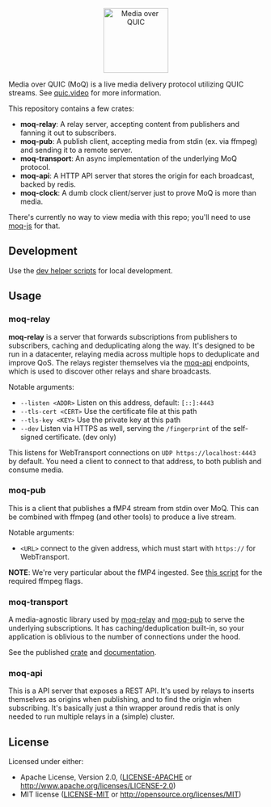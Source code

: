 <p align="center">
	<img height="128px" src="https://github.com/kixelated/moq-rs/blob/main/.github/logo.svg" alt="Media over QUIC">
</p>

Media over QUIC (MoQ) is a live media delivery protocol utilizing QUIC streams.
See [quic.video](https://quic.video) for more information.

This repository contains a few crates:

-   **moq-relay**: A relay server, accepting content from publishers and fanning it out to subscribers.
-   **moq-pub**: A publish client, accepting media from stdin (ex. via ffmpeg) and sending it to a remote server.
-   **moq-transport**: An async implementation of the underlying MoQ protocol.
-   **moq-api**: A HTTP API server that stores the origin for each broadcast, backed by redis.
-   **moq-clock**: A dumb clock client/server just to prove MoQ is more than media.

There's currently no way to view media with this repo; you'll need to use [moq-js](https://github.com/kixelated/moq-js) for that.

## Development

Use the [dev helper scripts](dev/README.md) for local development.

## Usage

### moq-relay

**moq-relay** is a server that forwards subscriptions from publishers to subscribers, caching and deduplicating along the way.
It's designed to be run in a datacenter, relaying media across multiple hops to deduplicate and improve QoS.
The relays register themselves via the [moq-api](moq-api) endpoints, which is used to discover other relays and share broadcasts.

Notable arguments:

-   `--listen <ADDR>` Listen on this address, default: `[::]:4443`
-   `--tls-cert <CERT>` Use the certificate file at this path
-   `--tls-key <KEY>` Use the private key at this path
-   `--dev` Listen via HTTPS as well, serving the `/fingerprint` of the self-signed certificate. (dev only)

This listens for WebTransport connections on `UDP https://localhost:4443` by default.
You need a client to connect to that address, to both publish and consume media.

### moq-pub

This is a client that publishes a fMP4 stream from stdin over MoQ.
This can be combined with ffmpeg (and other tools) to produce a live stream.

Notable arguments:

-   `<URL>` connect to the given address, which must start with `https://` for WebTransport.

**NOTE**: We're very particular about the fMP4 ingested. See [this script](dev/pub) for the required ffmpeg flags.

### moq-transport

A media-agnostic library used by [moq-relay](moq-relay) and [moq-pub](moq-pub) to serve the underlying subscriptions.
It has caching/deduplication built-in, so your application is oblivious to the number of connections under the hood.

See the published [crate](https://crates.io/crates/moq-transport) and [documentation](https://docs.rs/moq-transport/latest/moq_transport/).

### moq-api

This is a API server that exposes a REST API.
It's used by relays to inserts themselves as origins when publishing, and to find the origin when subscribing.
It's basically just a thin wrapper around redis that is only needed to run multiple relays in a (simple) cluster.

## License

Licensed under either:

-   Apache License, Version 2.0, ([LICENSE-APACHE](LICENSE-APACHE) or http://www.apache.org/licenses/LICENSE-2.0)
-   MIT license ([LICENSE-MIT](LICENSE-MIT) or http://opensource.org/licenses/MIT)
